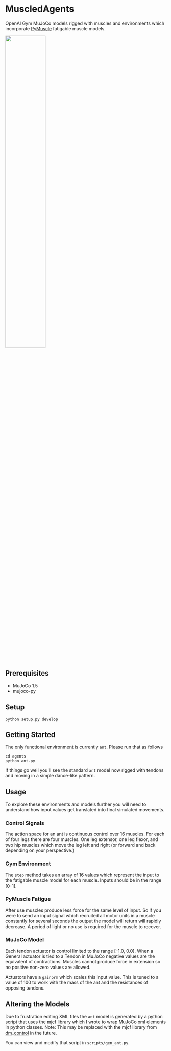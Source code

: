 # MuscledAgents
OpenAI Gym MuJoCo models rigged with muscles and environments which
incorporate [PyMuscle](http://github.com/iandanforth/pymuscle) fatigable muscle models.

<img src="https://user-images.githubusercontent.com/446062/51863364-a7db2680-22f5-11e9-97e9-582feccf44c6.png" width="50%">

## Prerequisites

 - MuJoCo 1.5
 - mujoco-py

## Setup

```
python setup.py develop
```

## Getting Started

The only functional environment is currently `ant`. Please run that as follows

```
cd agents
python ant.py
```

If things go well you'll see the standard `ant` model now rigged with tendons
and moving in a simple dance-like pattern.

## Usage

To explore these environments and models further you will need to understand
how input values get translated into final simulated movements.

### Control Signals

The action space for an ant is continuous control over 16 muscles. For
each of four legs there are four muscles. One leg extensor, one leg flexor,
and two hip muscles which move the leg left and right (or forward and back
depending on your perspective.)

### Gym Environment

The `step` method takes an array of 16 values which represent the input to
the fatigable muscle model for each muscle. Inputs should be in the range [0-1].

### PyMuscle Fatigue

After use muscles produce less force for the same level of input. So if you
were to send an input signal which recruited all motor units in a muscle
constantly for several seconds the output the model will return will rapidly
decrease. A period of light or no use is required for the muscle to recover.

### MuJoCo Model

Each tendon actuator is control limited to the range [-1.0, 0.0]. When a
General actuator is tied to a Tendon in MuJoCo negative values are the
equivalent of contractions. Muscles cannot produce force in extension so no
positive non-zero values are allowed.

Actuators have a `gainprm` which scales this input value. This is tuned to
a value of 100 to work with the mass of the ant and the resistances of opposing
tendons.

## Altering the Models

Due to frustration editing XML files the `ant` model is generated by a python
script that uses the [mjcf](http://github.com/iandanforth/mjcf) library which 
I wrote to wrap MuJoCo xml elements in python classes. Note: This may
be replaced with the mjcf library from [dm_control](https://github.com/deepmind/dm_control/tree/master/dm_control/mjcf) in the future.

You can view and modify that script in `scripts/gen_ant.py`.
